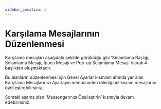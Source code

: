 ```yaml
---
sidebar_position: 3
---
```


#  Karşılama Mesajlarının Düzenlenmesi

Karşılama mesajları aşağıdaki şekilde görüldüğü gibi ‘Selamlama Başlığı, Selamlama Mesajı, İpucu Mesajı ve Pop-up Selamlama Mesajı’ olarak 4 başlıktan oluşmaktadır.

Bu alanların düzenlenmesi için Genel Ayarlar kısmının altında yer alan Karşılama Mesajlarınızı Ayarlayın menüsünden dilediğiniz kısmın mesajlarını özelleştirebilirsiniz.

Sonraki aşama olan ‘Messengerınızı Özelleştirin’ kısmıyla devam edebilirsiniz.